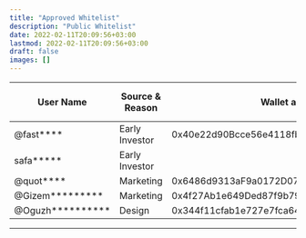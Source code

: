 ```yaml
---
title: "Approved Whitelist"
description: "Public Whitelist"
date: 2022-02-11T20:09:56+03:00
lastmod: 2022-02-11T20:09:56+03:00
draft: false
images: []
---
```

<div class="table-responsive">

| **User Name**    | **Source & Reason** | **Wallet address**                         | **White Listed Amount** |
|------------------|---------------------|--------------------------------------------|-------------------------|
| @fast****        | Early Investor      | 0x40e22d90Bcce56e4118fbe4C4404481d3B752bD2 | 13                      |
| safa*****        | Early Investor      |                                            | 3                       |
| @quot****        | Marketing           | 0x6486d9313aF9a0172D07760ED309EA608b16c97e | 1                       |
| @Gizem*********  | Marketing           | 0x4f27Ab1e649Ded87f9b79420b11B7c68d08E9432 | 3                       |
| @Oguzh********** | Design              | 0x344f11cfab1e727e7fca6412d6d8d4b6eaa45c71 | 1                       |

</div>

------------
